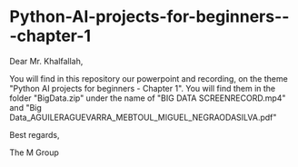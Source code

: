 # Python-AI-projects-for-beginners---chapter-1

Dear Mr. Khalfallah,

You will find in this repository our powerpoint and recording, on the theme "Python AI projects for beginners - Chapter 1". You will find them in the folder "BigData.zip" under the name of "BIG DATA SCREENRECORD.mp4" and "Big Data_AGUILERAGUEVARRA_MEBTOUL_MIGUEL_NEGRAODASILVA.pdf"

Best regards,

The M Group
